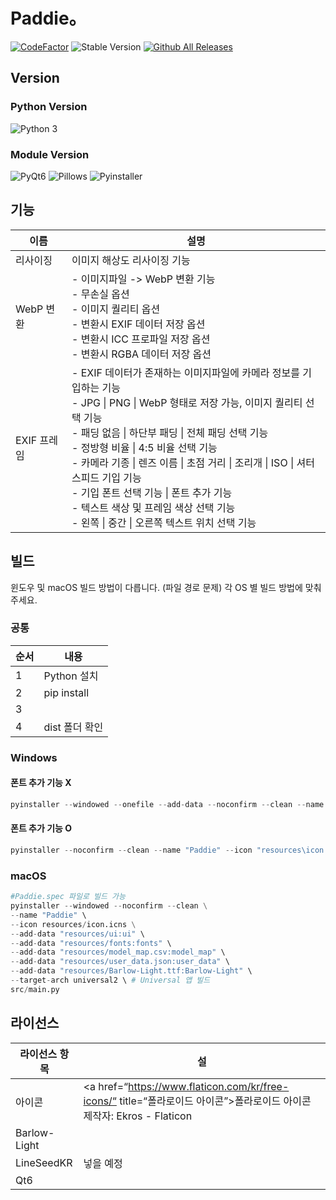 # Paddie。

[![CodeFactor](https://www.codefactor.io/repository/github/c4nu/paddie/badge/main)](https://www.codefactor.io/repository/github/c4nu/paddie/overview/main~)
![Stable Version](https://img.shields.io/badge/stable-v3.4.0-blue?style=flat)
[![Github All Releases](https://img.shields.io/github/downloads/c4nu/paddie/total.svg)]()

## Version
### Python Version
![Python 3](https://img.shields.io/badge/Python-3-yellow?style=flat)
### Module Version
![PyQt6](https://img.shields.io/badge/PyQt-6.5.3-green?style=flat)
![Pillows](https://img.shields.io/badge/Pillows-10.0.0-yellow?style=flat)
![Pyinstaller](https://img.shields.io/badge/Pyinstaller-6.3.0-red?style=flat)

## 기능
| 이름       | 설명                                                           |
|----------|--------------------------------------------------------------|
| 리사이징     | 이미지 해상도 리사이징 기능                                              |
| WebP 변환  | - 이미지파일 -> WebP 변환 기능<br>   - 무손실 옵션<br>   - 이미지 퀄리티 옵션<br>   - 변환시 EXIF 데이터 저장 옵션<br>   - 변환시 ICC 프로파일 저장 옵션<br>   - 변환시 RGBA 데이터 저장 옵션 |
| EXIF 프레임 | - EXIF 데이터가 존재하는 이미지파일에 카메라 정보를 기입하는 기능<br>   - JPG \| PNG \| WebP 형태로 저장 가능, 이미지 퀄리티 선택 기능<br>   - 패딩 없음 \| 하단부 패딩 \| 전체 패딩 선택 기능<br>   - 정방형 비율 \| 4:5 비율 선택 기능<br>   - 카메라 기종 \| 렌즈 이름 \| 초점 거리 \| 조리개 \| ISO \| 셔터스피드 기입 기능<br>   - 기입 폰트 선택 기능 \| 폰트 추가 기능<br>   - 텍스트 색상 및 프레임 색상 선택 기능<br>   - 왼쪽 \| 중간 \| 오른쪽 텍스트 위치 선택 기능 |

## 빌드
윈도우 및 macOS 빌드 방법이 다릅니다. (파일 경로 문제)
각 OS 별 빌드 방법에 맞춰주세요.
### 공통
| 순서  | 내용           |
|-----|--------------|
| 1   | Python 설치    |
| 2   | pip install  |
| 3   |              |
| 4   | dist 폴더 확인   |
### Windows
#### 폰트 추가 기능 X
```python
pyinstaller --windowed --onefile --add-data --noconfirm --clean --name "Paddie" --icon "resources\icon.ico" --hidden-import PyQt6 "resources\ui;resources\ui" --add-data "resources\fonts;resources\fonts" --add-data "resources\model_map.csv;resources" --add-data "resources\user_data.json;resources" --add-data "resources\Barlow-Light.ttf;resources" src\main.py
```
#### 폰트 추가 기능 O
```python
pyinstaller --noconfirm --clean --name "Paddie" --icon "resources\icon.ico" --hidden-import PyQt6 --add-data "resources\ui;ui" --add-data "resources\fonts;fonts" --add-data "resources\model_map.csv;model_map" --add-data "resources\user_data.json;user_data" --add-data "resources\Barlow-Light.ttf;Barlow-Light" src\main.py
```
### macOS

```python
#Paddie.spec 파일로 빌드 가능
pyinstaller --windowed --noconfirm --clean \
--name "Paddie" \
--icon resources/icon.icns \
--add-data "resources/ui:ui" \
--add-data "resources/fonts:fonts" \
--add-data "resources/model_map.csv:model_map" \
--add-data "resources/user_data.json:user_data" \
--add-data "resources/Barlow-Light.ttf:Barlow-Light" \
--target-arch universal2 \ # Universal 앱 빌드
src/main.py
```
## 라이선스
| 라이선스 항목      | 설                                                            |
|--------------|--------------------------------------------------------------|
| 아이콘          | <a href=“https://www.flaticon.com/kr/free-icons/“ title=“폴라로이드 아이콘”>폴라로이드 아이콘 제작자: Ekros - Flaticon</a> |
| Barlow-Light |                                                              |
| LineSeedKR   | 넣을 예정                                                        |
| Qt6          |                                                              |


